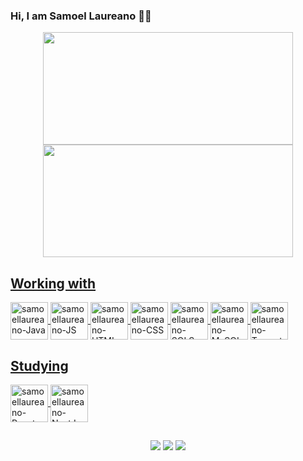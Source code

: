 ### Hi, I am Samoel Laureano 👋🚀

<div align="center">
  <a href="https://github.com/samoellaureano">
  <img height="180em" width="400" src="https://github-readme-stats.vercel.app/api?username=samoellaureano&show_icons=true&theme=dark&include_all_commits=true&count_private=true"/><img height="180em" width="400" src="https://github-readme-stats.vercel.app/api/top-langs/?username=samoellaureano&layout=compact&langs_count=7&theme=dark"/>
</div>
  
  ## Working with
  <img align="center" alt="samoellaureano-Java" height="60" width="60" src="https://cdn.jsdelivr.net/gh/devicons/devicon/icons/java/java-original-wordmark.svg"/>
  <img align="center" alt="samoellaureano-JS" height="60" width="60" src="https://cdn.jsdelivr.net/gh/devicons/devicon/icons/javascript/javascript-original.svg" />
  <img align="center" alt="samoellaureano-HTML" height="60" width="60" src="https://cdn.jsdelivr.net/gh/devicons/devicon/icons/html5/html5-original-wordmark.svg" />
  <img align="center" alt="samoellaureano-CSS" height="60" width="60" src="https://cdn.jsdelivr.net/gh/devicons/devicon/icons/css3/css3-original-wordmark.svg" />
  <img align="center" alt="samoellaureano-SQLServer" height="60" width="60" src="https://cdn.jsdelivr.net/gh/devicons/devicon/icons/microsoftsqlserver/microsoftsqlserver-plain-wordmark.svg" />
  <img align="center" alt="samoellaureano-MySQL" height="60" width="60" src="https://cdn.jsdelivr.net/gh/devicons/devicon/icons/mysql/mysql-original-wordmark.svg" />
  <img align="center" alt="samoellaureano-Tomcat" height="60" width="60" src="https://cdn.jsdelivr.net/gh/devicons/devicon/icons/tomcat/tomcat-original-wordmark.svg" />

  ## Studying
<img align="center" alt="samoellaureano-React" height="60" width="60" src="https://cdn.jsdelivr.net/gh/devicons/devicon/icons/react/react-original-wordmark.svg" />
<img align="center" alt="samoellaureano-NextJs" height="60" width="60" src="https://cdn.jsdelivr.net/gh/devicons/devicon/icons/nextjs/nextjs-original.svg" />

  ##

 <div align="center"> 
  <a href="https://www.linkedin.com/in/samoel-laureano-ang%C3%A9lica-208164b1/" target="_blank"><img src="https://img.shields.io/badge/LinkedIn-0077B5?style=for-the-badge&logo=linkedin&logoColor=white" target="_blank"></a>
   <a href="https://instagram.com/samoellaureano" target="_blank"><img src="https://img.shields.io/badge/-Instagram-%23E4405F?style=for-the-badge&logo=instagram&logoColor=white" target="_blank"></a>
   <a href = "mailto:samoellaureano@gmail.com"><img src="https://img.shields.io/badge/Gmail-D14836?style=for-the-badge&logo=gmail&logoColor=white"></a>
</div>
